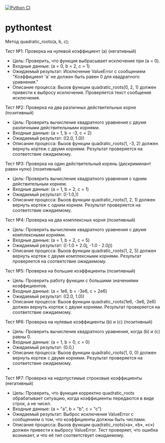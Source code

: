 [![Python CI](https://github.com/Alexanderkona/pythontest/actions/workflows/python-app.yml/badge.svg)](https://github.com/Alexanderkona/pythontest/actions/workflows/python-app.yml)
# pythontest

Метод quadratic_roots(a, b, c);

Тест №1: Проверка на нулевой коэффициент (a) (негативный)

- Цель: Проверить, что функция выбрасывает исключение при (a = 0).
- Входные данные: (a = 0, b = 2, c = 1)
- Ожидаемый результат: Исключение ValueError с сообщением "Коэффициент 'a' не должен быть равен 0 для квадратного уравнения."
- Описание процесса: Вызов функции quadratic_roots(0, 2, 1) должен привести к выбросу исключения. Проверяется текст сообщения исключения.



Тест №2: Проверка на два различных действительных корня (позитивный)

- Цель: Проверить вычисление квадратного уравнения с двумя различными действительными корнями.
- Входные данные: (a = 1, b = -3, c = 2)
- Ожидаемый результат: ((2.0, 1.0))
- Описание процесса: Вызов функции quadratic_roots(1, -3, 2) должен вернуть кортеж с двумя корнями. Результат проверяется на соответствие ожидаемому.


Тест №3: Проверка на один действительный корень (дискриминант равен нулю) (позитивный)

- Цель: Проверить вычисление квадратного уравнения с одним действительным корнем.
- Входные данные: (a = 1, b = 2, c = 1)
- Ожидаемый результат: ((-1.0,))
- Описание процесса: Вызов функции quadratic_roots(1, 2, 1) должен вернуть кортеж с одним корнем. Результат проверяется на соответствие ожидаемому.


Тест №4: Проверка на два комплексных корня (позитивный)

- Цель: Проверить вычисление квадратного уравнения с двумя комплексными корнями.
- Входные данные: (a = 1, b = 2, c = 5)
- Ожидаемый результат: ((-1.0 + 2.0j, -1.0 - 2.0j))
- Описание процесса: Вызов функции quadratic_roots(1, 2, 5) должен вернуть кортеж с двумя комплексными корнями. Результат проверяется на соответствие ожидаемому.



Тест №5: Проверка на большие коэффициенты (позитивный)

- Цель: Проверить работу функции с большими значениями коэффициентов.
- Входные данные: (a = 1e6, b = -3e6, c = 2e6)
- Ожидаемый результат: ((2.0, 1.0))
- Описание процесса: Вызов функции quadratic_roots(1e6, -3e6, 2e6) должен вернуть кортеж с двумя корнями. Результат проверяется на соответствие ожидаемому.


Тест №6: Проверка на нулевые коэффициенты (b) и (c) (позитивный)

- Цель: Проверить вычисление квадратного уравнения, когда (b) и (c) равны 0.
- Входные данные: (a = 1, b = 0, c = 0)
- Ожидаемый результат: (0.0,)
- Описание процесса: Вызов функции quadratic_roots(1, 0, 0) должен вернуть кортеж с двумя корнями. Результат проверяется на соответствие ожидаемому.
- 
Тест №7: Проверка на недопустимые строковые коэффициенты (негативный)
- Цель: Проверить, что функция корректно quadratic_roots обрабатывает ситуацию, когда коэффициенты передаются в виде строк, а не чисел.
- Входные данные: (a = "a", b = "b", c = "c")
- Ожидаемый результат: Выброс исключения ValueError с сообщением о том, что коэффициенты должны быть числами.
- Описание процесса: Вызов функции quadratic_roots(«a», «b», «c») должен привести к выбросу ValueError. Тест проверяет, что ошибка возникает, и что её тип соответствует ожидаемому.



